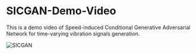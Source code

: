 # SICGAN-Demo-Video
This is a demo video of Speed-induced Conditional Generative Adversarial Network for time-varying vibration signals generation.


![SICGAN](https://github.com/user-attachments/assets/a6ded41a-11df-4ecd-a913-39aa41aaa1c0)

